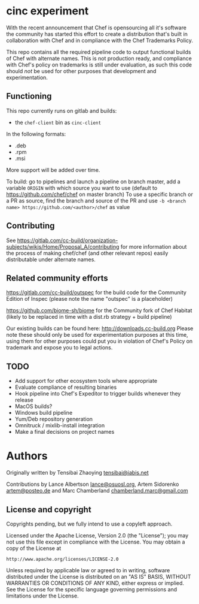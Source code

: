# cinc experiment

With the recent announcement that Chef is opensourcing all it's software the community has started this effort to create a distribution that's built in collaboration with Chef and in compliance with the Chef Trademarks Policy.

This repo contains all the required pipeline code to output functional builds of Chef with alternate names. This is not production ready, and compliance with Chef's policy on trademarks is still under evaluation, as such this code should _not_ be used for other purposes that development and experimentation.

## Functioning

This repo currently runs on gitlab and builds:

- the `chef-client` bin as `cinc-client`

In the following formats:

- .deb
- .rpm
- .msi

More support will be added over time.

To build: go to pipelines and launch a pipeline on branch master, add a variable `ORIGIN` with which source you want to use (default to https://github.com/chef/chef on master branch)
To use a specific branch or a PR as source, find the branch and source of the PR and use `-b <branch name> https://github.com/<author>/chef` as value

## Contributing

See https://gitlab.com/cc-build/organization-subjects/wikis/Home/Proposal_A/contributing for more information about the process of making chef/chef (and other relevant repos) easily distributable under alternate names.

## Related community efforts

https://gitlab.com/cc-build/outspec for the build code for the Community Edition of Inspec (please note the name "outspec" is a placeholder)

https://github.com/biome-sh/biome for the Community fork of Chef Habitat (likely to be replaced in time with a dist.rb strategy + build pipeline)

Our existing builds can be found here: http://downloads.cc-build.org Please note these should only be used for experimentation purposes at this time, using them for other purposes could put you in violation of Chef's Policy on trademark and expose you to legal actions.

## TODO

- Add support for other ecosystem tools where appropriate
- Evaluate compliance of resulting binaries
- Hook pipeline into Chef's Expeditor to trigger builds whenever they release
- MacOS builds?
- Windows build pipeline
- Yum/Deb repository generation
- Omnitruck / mixlib-install integration
- Make a final decisions on project names

# Authors

Originally written by Tensibai Zhaoying tensibai@iabis.net

Contributions by Lance Albertson lance@osuosl.org, Artem Sidorenko artem@posteo.de and Marc Chamberland chamberland.marc@gmail.com

## License and copyright

Copyrights pending, but we fully intend to use a copyleft approach.

Licensed under the Apache License, Version 2.0 (the "License");
you may not use this file except in compliance with the License.
You may obtain a copy of the License at

    http://www.apache.org/licenses/LICENSE-2.0

Unless required by applicable law or agreed to in writing, software
distributed under the License is distributed on an "AS IS" BASIS,
WITHOUT WARRANTIES OR CONDITIONS OF ANY KIND, either express or implied.
See the License for the specific language governing permissions and
limitations under the License.
